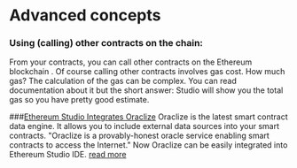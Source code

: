 # Advanced concepts 



### Using (calling) other contracts on the chain:
From your contracts, you can call other contracts on the Ethereum blockchain . Of course calling other contracts involves gas cost. How much gas? The calculation of the gas can be complex. You can read documentation about it but the short answer: Studio will show you the total gas so you have pretty good estimate.


###[Ethereum Studio Integrates Oraclize](http://blog.ether.camp/post/145202667083/ethereum-studio-integrates-oraclize)
Oraclize is the latest smart contract data engine. It allows you to include external data sources into your smart contracts. "Oraclize is a provably-honest oracle service enabling smart contracts to access the Internet." Now Oraclize can be easily integrated into Ethereum Studio IDE. [read more](https://nogo10.gitbooks.io/ether-camp-live-studio-primer/content/oraclize_in_ethereum_studio.html)